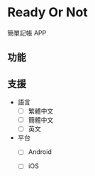 # Ready Or Not

簡單記帳 APP

## 功能

## 支援

* 語言
  - [ ] 繁體中文
  - [ ] 簡體中文
  - [ ] 英文

* 平台
  - [ ] Android
  - [ ] iOS
 